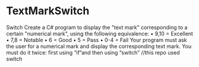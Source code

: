 # TextMarkSwitch
Switch
Create a C# program to display the "text mark" corresponding to a certain "numerical mark", using the following equivalence:
• 9,10 = Excellent
• 7,8 = Notable
• 6 = Good
• 5 = Pass
• 0-4 = Fail
Your program must ask the user for a numerical mark and display the corresponding text mark.
You must do it twice: first using “if”and then using “switch” 
//this repo used switch
